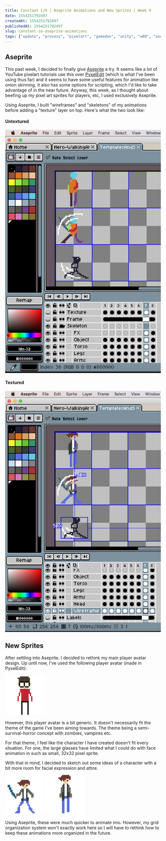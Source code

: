 ```yaml
---
title: Constant I/O | Aseprite Animations and New Sprites | Week 9
date: 1554251792497
createdAt: 1554251792497
publishedAt: 1554251792497
slug: constant-io-aseprite-animations
tags: ["update", "process", "pixelart", "gamedev", "unity", "w09", "aseprite"]
---
```


## Aseprite

This past week, I decided to finally give [Aseprite](https://www.aseprite.org/) a try. It seems like a lot of YouTube pixelart tutorials use this over [PyxelEdit](https://pyxeledit.com/) (which is what I've been using thus far) and it seems to have some useful features for animation like onion skinning. It also has some options for scripting, which I'd like to take advantage of in the near future. Anyway, this week, as I thought about beefing up my pixel art sprites for players, etc, I used exclusively Aseprite.

Using Aseprite, I built "wireframes" and "skeletons" of my animations before adding a "texture" layer on top. Here's what the two look like:

#### Untextured

![](./untextured.png)

#### Textured

![](./textured.png)

## New Sprites

After settling into Aseprite. I decided to rethink my main player avatar design. Up until now, I've used the following player avatar (made in PyxelEdit):

![](../process-organizing-sprite-sheets/ScientistSpritesRoations.gif)

However, this player avatar is a bit generic. It doesn't necessarily fit the theme of the game I've been aiming towards. The theme being a semi-survival-horror concept with zombies, vampires etc.

For that theme, I feel like the character I have created doesn't fit every situation. For one, the large glasses have limited what I could do with face animation in such as small, 32x32 pixel sprite.

With that in mind, I decided to sketch out some ideas of a character with a bit more room for facial expression and attire.

![](./sprite-ATTACK-D-4x.gif)
![](./sprite-WALK-D-4x.gif)

Using Aseprite, these were much quicker to animate imo. However, my grid organization system won't exactly work here so I will have to rethink how to keep these animations more organized in the future.
